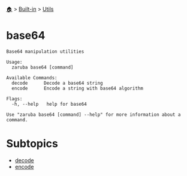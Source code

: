<!--startTocHeader-->
[🏠](../../../README.md) > [Built-in](../../README.md) > [Utils](../README.md)
# base64
<!--endTocHeader-->

```
Base64 manipulation utilities

Usage:
  zaruba base64 [command]

Available Commands:
  decode      Decode a base64 string
  encode      Encode a string with base64 algorithm

Flags:
  -h, --help   help for base64

Use "zaruba base64 [command] --help" for more information about a command.

```

# Subtopics
<!--startTocSubtopic-->
- [decode](decode.md)
- [encode](encode.md)
<!--endTocSubtopic-->